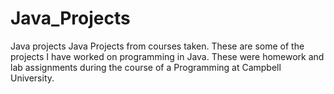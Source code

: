 # Java_Projects
 Java projects
Java Projects from courses taken.
These are some of the projects I have worked on programming in Java.
These were homework and lab assignments during the course of a Programming at Campbell University.
